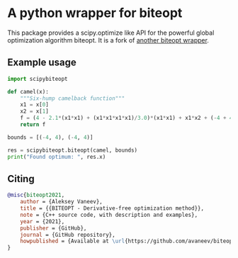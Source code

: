 # A python wrapper for biteopt #

This package provides a scipy.optimize like API for the powerful global optimization algorithm biteopt. It is a fork of [another biteopt wrapper](https://github.com/leonidk/biteopt).

## Example usage ##

```python
import scipybiteopt

def camel(x):
    """Six-hump camelback function"""
    x1 = x[0]
    x2 = x[1]
    f = (4 - 2.1*(x1*x1) + (x1*x1*x1*x1)/3.0)*(x1*x1) + x1*x2 + (-4 + 4*(x2*x2))*(x2*x2)
    return f

bounds = [(-4, 4), (-4, 4)]

res = scipybiteopt.biteopt(camel, bounds)
print("Found optimum: ", res.x)
```

## Citing ##

```bibtex
@misc{biteopt2021,
    author = {Aleksey Vaneev},
    title = {{BITEOPT - Derivative-free optimization method}},
    note = {C++ source code, with description and examples},
    year = {2021},
    publisher = {GitHub},
    journal = {GitHub repository},
    howpublished = {Available at \url{https://github.com/avaneev/biteopt}},
}
```
